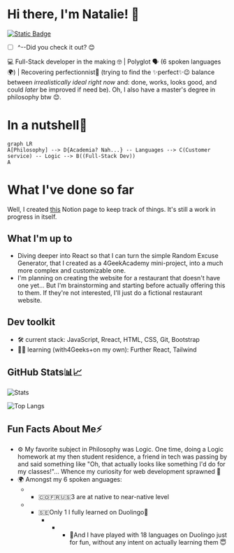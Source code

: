 # Hi there, I'm Natalie! 👋 
[![Static Badge](https://img.shields.io/badge/ReadMe-%40NatOC-22a7f2?style=plastic&logo=medium&labelColor=010101&link=https%3A%2F%2Fmedium.com%2F%40naty.8a)](https://medium.com/@naty.8a) 

 - [ ] ^--Did you check it out? 😊

💻 Full-Stack developer in the making 🤓 | Polyglot 🗣️ (6 spoken languages🌍) | Recovering perfectionnist💯 (trying to find the ✨perfect✨😉 balance between *irrealistically ideal right now* and: done, works, looks good, and could *later* be improved if need be). Oh, I also have a master's degree in philosophy btw 😊.
# In a nutshell🐚


```mermaid
graph LR
A[Philosophy] --> D{Academia? Nah...} -- Languages --> C(Customer service) -- Logic --> B((Full-Stack Dev))
A 

```
# What I've done so far

Well, I created [this](https://www.notion.so/Naty-s-Dev-Dashboard-1e511538cbc480d3889fc71831217a2b) Notion page to keep track of things. It's still a work in progress in itself.

## What I'm up to

 - Diving deeper into React so that I can turn the simple Random Excuse Generator, that I created as a 4GeekAcademy mini-project, into a much more complex and customizable one.
 - I'm planning on creating the website for a restaurant that doesn't have one yet... But I'm brainstorming and starting before actually offering this to them. If they're not interested, I'll just do a fictional restaurant website.

## Dev toolkit

- 🛠️ current stack: JavaScript, Rreact, HTML, CSS, Git, Bootstrap
- 🌱🎯 learning (with4Geeks+on my own): Further React, Tailwind

## GitHub Stats📊📈

![Stats](https://github-readme-stats.vercel.app/api?username=Natalie8a&theme=radical&show_icons=true&title_color=297de9&text_color=4493f8&icon_color=A5D6FF&bg_color=010101)

![Top Langs](https://github-readme-stats.vercel.app/api/top-langs/?username=Natalie8a&layout=compact&theme=dracula&show_icons=true&title_color=297de9&text_color=4493f8&icon_color=A5D6FF&bg_color=010101)


## Fun Facts About Me⚡ 
- ⚙️ My favorite subject in Philosophy was Logic. One time, doing a Logic homework at my then student residence, a friend in tech was passing by and said something like "Oh, that actually looks like something I'd do for my classes!"... Whence my curiosity for web development sprawned 🐣
- 🌍 Amongst my 6 spoken anguages:
	 - - 🇨🇴🇫🇷🇺🇸3 are at native to near-native level
	- - 🇸🇪Only 1 I fully learned on Duolingo🦉
		- - - 🙈And I have played with 18 languages on Duolingo just for fun, without any intent on actually learning them 😇





